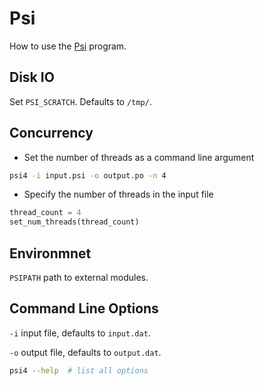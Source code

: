 # Psi
How to use the [Psi](https://psicode.org/) program.

## Disk IO
Set `PSI_SCRATCH`. Defaults to `/tmp/`.

## Concurrency
- Set the number of threads as a command line argument
```bash
psi4 -i input.psi -o output.po -n 4
```
- Specify the number of threads in the input file
```python
thread_count = 4
set_num_threads(thread_count)
```

## Environmnet
`PSIPATH` path to external modules.

## Command Line Options
`-i` input file, defaults to `input.dat`.

`-o` output file, defaults to `output.dat`.

```bash
psi4 --help  # list all options
```


